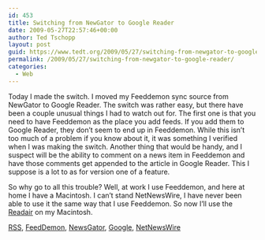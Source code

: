 ```yaml
---
id: 453
title: Switching from NewGator to Google Reader
date: 2009-05-27T22:57:46+00:00
author: Ted Tschopp
layout: post
guid: https://www.tedt.org/2009/05/27/switching-from-newgator-to-google-reader/
permalink: /2009/05/27/switching-from-newgator-to-google-reader/
categories:
  - Web
---
```

Today I made the switch. I moved my Feeddemon sync source from NewGator to Google Reader. The switch was rather easy, but there have been a couple unusual things I had to watch out for. The first one is that you need to have Feeddemon as the place you add feeds. If you add them to Google Reader, they don&#8217;t seem to end up in Feeddemon. While this isn&#8217;t too much of a problem if you know about it, it was something I verified when I was making the switch. Another thing that would be handy, and I suspect will be the ability to comment on a news item in Feeddemon and have those comments get appended to the article in Google Reader. This I suppose is a lot to as for version one of a feature.

So why go to all this trouble? Well, at work I use Feeddemon, and here at home I have a Macintosh. I can&#8217;t stand NetNewsWire, I have never been able to use it the same way that I use Feeddemon. So now I&#8217;ll use the [Readair](http://code.google.com/p/readair/ "Readair") on my Macintosh.

<div class="posttagsblock">
  <a href="http://technorati.com/tag/RSS" rel="tag">RSS</a>, <a href="http://technorati.com/tag/FeedDemon" rel="tag">FeedDemon</a>, <a href="http://technorati.com/tag/NewsGator" rel="tag">NewsGator</a>, <a href="http://technorati.com/tag/Google" rel="tag">Google</a>, <a href="http://technorati.com/tag/NetNewsWire" rel="tag">NetNewsWire</a>
</div>
